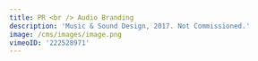 ```yaml
---
title: PR <br /> Audio Branding
description: 'Music & Sound Design, 2017. Not Commissioned.'
image: /cms/images/image.png
vimeoID: '222528971'
---
```

















